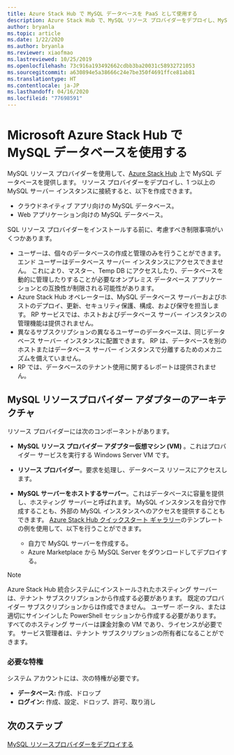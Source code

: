 ```yaml
---
title: Azure Stack Hub で MySQL データベースを PaaS として使用する
description: Azure Stack Hub で、MySQL リソース プロバイダーをデプロイし、MySQL データベースをサービスとして提供する方法を説明します。
author: bryanla
ms.topic: article
ms.date: 1/22/2020
ms.author: bryanla
ms.reviewer: xiaofmao
ms.lastreviewed: 10/25/2019
ms.openlocfilehash: 73c916a193492662cdbb3ba20031c58932721053
ms.sourcegitcommit: a630894e5a38666c24e7be350f4691ffce81ab81
ms.translationtype: HT
ms.contentlocale: ja-JP
ms.lasthandoff: 04/16/2020
ms.locfileid: "77698591"
---
```

# <a name="use-mysql-databases-on-microsoft-azure-stack-hub"></a>Microsoft Azure Stack Hub で MySQL データベースを使用する

MySQL リソース プロバイダーを使用して、[Azure Stack Hub](azure-stack-overview.md) 上で MySQL データベースを提供します。 リソース プロバイダーをデプロイし、1 つ以上の MySQL サーバー インスタンスに接続すると、以下を作成できます。

* クラウドネイティブ アプリ向けの MySQL データベース。
* Web アプリケーション向けの MySQL データベース。  

SQL リソース プロバイダーをインストールする前に、考慮すべき制限事項がいくつかあります。

- ユーザーは、個々のデータベースの作成と管理のみを行うことができます。 エンド ユーザーはデータベース サーバー インスタンスにアクセスできません。 これにより、マスター、Temp DB にアクセスしたり、データベースを動的に管理したりすることが必要なオンプレミス データベース アプリケーションとの互換性が制限される可能性があります。
- Azure Stack Hub オペレーターは、MySQL データベース サーバーおよびホストのデプロイ、更新、セキュリティ保護、構成、および保守を担当します。 RP サービスでは、ホストおよびデータベース サーバー インスタンスの管理機能は提供されません。 
- 異なるサブスクリプションの異なるユーザーのデータベースは、同じデータベース サーバー インスタンスに配置できます。 RP は、データベースを別のホストまたはデータベース サーバー インスタンスで分離するためのメカニズムを備えていません。
- RP では、データベースのテナント使用に関するレポートは提供されません。

## <a name="mysql-resource-provider-adapter-architecture"></a>MySQL リソースプロバイダー アダプターのアーキテクチャ

リソース プロバイダーには次のコンポーネントがあります。

* **MySQL リソース プロバイダー アダプター仮想マシン (VM)** 。これはプロバイダー サービスを実行する Windows Server VM です。
* **リソース プロバイダー**。要求を処理し、データベース リソースにアクセスします。
* **MySQL サーバーをホストするサーバー**。これはデータベースに容量を提供し、ホスティング サーバーと呼ばれます。 MySQL インスタンスを自分で作成することも、外部の MySQL インスタンスへのアクセスを提供することもできます。 [Azure Stack Hub クイックスタート ギャラリー](https://github.com/Azure/AzureStack-QuickStart-Templates/tree/master/mysql-standalone-server-windows)のテンプレートの例を使用して、以下を行うことができます。

  * 自力で MySQL サーバーを作成する。
  * Azure Marketplace から MySQL Server をダウンロードしてデプロイする。

> [!NOTE]
> Azure Stack Hub 統合システムにインストールされたホスティング サーバーは、テナント サブスクリプションから作成する必要があります。 既定のプロバイダー サブスクリプションからは作成できません。 ユーザー ポータル、または適切にサインインした PowerShell セッションから作成する必要があります。 すべてのホスティング サーバーは課金対象の VM であり、ライセンスが必要です。 サービス管理者は、テナント サブスクリプションの所有者になることができます。

### <a name="required-privileges"></a>必要な特権

システム アカウントには、次の特権が必要です。

* **データベース:** 作成、ドロップ
* **ログイン:** 作成、設定、ドロップ、許可、取り消し  

## <a name="next-steps"></a>次のステップ

[MySQL リソースプロバイダーをデプロイする](azure-stack-mysql-resource-provider-deploy.md)
